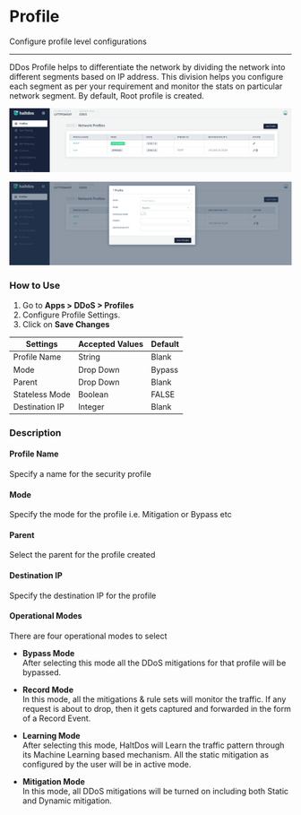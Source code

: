 # Profile

Configure profile level configurations

---

DDos Profile helps to differentiate the network by dividing the network into different segments based on IP address. This division helps you configure each segment as per your requirement and monitor the stats on particular network segment. By default, Root profile is created.

![network_profile](/img/ddos/v2/profiles.png)

![add_profile](/img/ddos/v2/profiles1.png)

### How to Use

1. Go to  **Apps > DDoS > Profiles** 
2. Configure Profile Settings.
3. Click on **Save Changes**

| Settings       | Accepted Values  | Default    |
|----------------|------------------|------------|
| Profile Name   | String           | Blank      |
| Mode           | Drop Down        | Bypass     |
| Parent         | Drop Down        | Blank      |
| Stateless Mode | Boolean          | FALSE      |
| Destination IP | Integer          | Blank      |

### Description

#### Profile Name

Specify a name for the security profile

#### Mode

Specify the mode for the profile i.e. Mitigation or Bypass etc

#### Parent

Select the parent for the profile created

#### Destination IP

Specify the destination IP for the profile

#### Operational Modes

There are four operational modes to select

- **Bypass Mode**  
After selecting this mode all the DDoS mitigations for that profile will be bypassed.

- **Record Mode**  
In this mode, all the mitigations & rule sets will monitor the traffic. If any request is about to drop, then it gets captured and forwarded in the form of a Record Event.

- **Learning Mode**  
After selecting this mode, HaltDos will Learn the traffic pattern through its Machine Learning based mechanism. All the static mitigation as configured by the user will be in active mode.

- **Mitigation Mode**  
In this mode, all DDoS mitigations will be turned on including both Static and Dynamic mitigation.